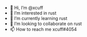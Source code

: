 - 👋 Hi, I’m @xcuff
- 👀 I’m interested in rust
- 🌱 I’m currently learning rust
- 💞️ I’m looking to collaborate on rust
- 📫 How to reach me xcuff#4054

<!---
xcuff/xcuff is a ✨ special ✨ repository because its `README.md` (this file) appears on your GitHub profile.
You can click the Preview link to take a look at your changes.
--->
